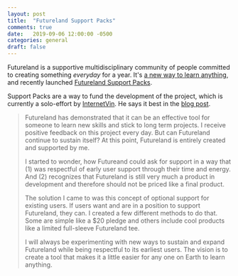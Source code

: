```yaml
---
layout: post
title:  "Futureland Support Packs"
comments: true
date:   2019-09-06 12:00:00 -0500
categories: general
draft: false
---
```


Futureland is a supportive multidisciplinary community of people committed to creating something _everyday_ for a year. It's [a new way to learn anything](https://hfo.futureland.tv/), and recently launched [Futureland Support Packs](https://internetvin.com/2019/09/06/futureland-support-packs/).

Support Packs are a way to fund the development of the project, which is currently a solo-effort by [InternetVin](http://www.twitter.com/internetvin). He says it best in the [blog post](https://internetvin.com/2019/09/06/futureland-support-packs/).

> Futureland has demonstrated that it can be an effective tool for someone to learn new skills and stick to long term projects. I receive positive feedback on this project every day. But can Futureland continue to sustain itself? At this point, Futureland is entirely created and supported by me. 
>
> I started to wonder, how Futureand could ask for support in a way that (1) was respectful of early user support through their time and energy. And (2) recognizes that Futureland is still very much a product in development and therefore should not be priced like a final product.
>
> The solution I came to was this concept of optional support for existing users. If users want and are in a position to support Futureland, they can. I created a few different methods to do that. Some are simple like a $20 pledge and others include cool products like a limited full-sleeve Futureland tee.
>
> I will always be experimenting with new ways to sustain and expand Futureland while being respectful to its earliest users. The vision is to create a tool that makes it a little easier for any one on Earth to learn anything.